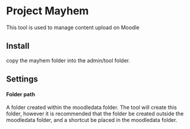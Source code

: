 # Project Mayhem
This tool is used to manage content upload on Moodle

## Install
copy the mayhem folder into the admin/tool folder.

## Settings
#### Folder path
A folder created within the moodledata folder.  The tool will create this folder, however it is recommended that the folder be created outside the moodledata folder, and a shortcut be placed in the moodledata folder.

